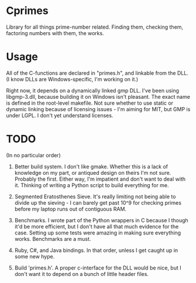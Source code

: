 Cprimes
=======

Library for all things prime-number related. Finding them, checking them, factoring numbers with them, the works.

Usage
=====

All of the C-functions are declared in "primes.h", and linkable from the DLL. (I know DLLs are Windows-specific, I'm working on it.)

Right now, it depends on a dynamically linked gmp DLL. I've been using libgmp-3.dll, because building it on Windows isn't pleasant. The exact name is defined in the root-level makefile. Not sure whether to use static or dynamic linking because of licensing issues - I'm aiming for MIT, but GMP is under LGPL. I don't yet understand licenses. 

TODO
====
(In no particular order)

1) Better build system. I don't like gmake. Whether this is a lack of knowledge on my part, or antiqued design on theirs I'm not sure. Probably the first. Either way, I'm impatient and don't want to deal with it. Thinking of writing a Python script to build everything for me.

2) Segmented Eratosthenes Sieve. It's really limiting not being able to divide up the sieving - I can barely get past 10^9 for checking primes before my laptop runs out of contiguous RAM.

3) Benchmarks. I wrote part of the Python wrappers in C because I though it'd be more efficient, but I don't have all that much evidence for the case. Setting up some tests were amazing in making sure everything works. Benchmarks are a must.

4) Ruby, C#, and Java bindings. In that order, unless I get caught up in some new hype.

5) Build 'primes.h'. A proper c-interface for the DLL would be nice, but I don't want it to depend on a bunch of little header files.